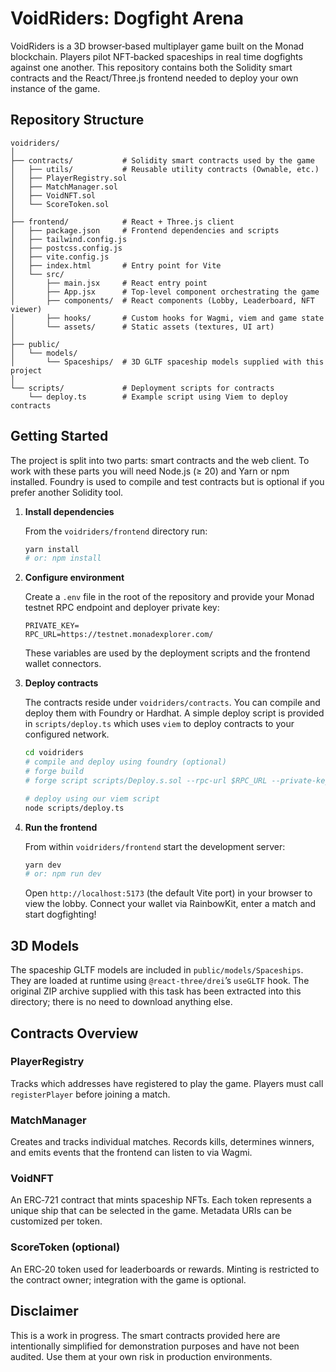 # VoidRiders: Dogfight Arena

VoidRiders is a 3D browser‑based multiplayer game built on the Monad blockchain.  Players pilot NFT‑backed spaceships in real time dogfights against one another.  This repository contains both the Solidity smart contracts and the React/Three.js frontend needed to deploy your own instance of the game.

## Repository Structure

```
voidriders/
│
├── contracts/           # Solidity smart contracts used by the game
│   ├── utils/           # Reusable utility contracts (Ownable, etc.)
│   ├── PlayerRegistry.sol
│   ├── MatchManager.sol
│   ├── VoidNFT.sol
│   └── ScoreToken.sol
│
├── frontend/            # React + Three.js client
│   ├── package.json     # Frontend dependencies and scripts
│   ├── tailwind.config.js
│   ├── postcss.config.js
│   ├── vite.config.js
│   ├── index.html       # Entry point for Vite
│   └── src/
│       ├── main.jsx     # React entry point
│       ├── App.jsx      # Top‑level component orchestrating the game
│       ├── components/  # React components (Lobby, Leaderboard, NFT viewer)
│       ├── hooks/       # Custom hooks for Wagmi, viem and game state
│       └── assets/      # Static assets (textures, UI art)
│
├── public/
│   └── models/
│       └── Spaceships/  # 3D GLTF spaceship models supplied with this project
│
└── scripts/             # Deployment scripts for contracts
    └── deploy.ts        # Example script using Viem to deploy contracts
```

## Getting Started

The project is split into two parts: smart contracts and the web client.  To work with these parts you will need Node.js (≥ 20) and Yarn or npm installed.  Foundry is used to compile and test contracts but is optional if you prefer another Solidity tool.

1. **Install dependencies**

   From the `voidriders/frontend` directory run:

   ```bash
   yarn install
   # or: npm install
   ```

2. **Configure environment**

   Create a `.env` file in the root of the repository and provide your Monad testnet RPC endpoint and deployer private key:

   ```env
   PRIVATE_KEY=
   RPC_URL=https://testnet.monadexplorer.com/
   ```

   These variables are used by the deployment scripts and the frontend wallet connectors.

3. **Deploy contracts**

   The contracts reside under `voidriders/contracts`.  You can compile and deploy them with Foundry or Hardhat.  A simple deploy script is provided in `scripts/deploy.ts` which uses `viem` to deploy contracts to your configured network.

   ```bash
   cd voidriders
   # compile and deploy using foundry (optional)
   # forge build
   # forge script scripts/Deploy.s.sol --rpc-url $RPC_URL --private-key $PRIVATE_KEY

   # deploy using our viem script
   node scripts/deploy.ts
   ```

4. **Run the frontend**

   From within `voidriders/frontend` start the development server:

   ```bash
   yarn dev
   # or: npm run dev
   ```

   Open `http://localhost:5173` (the default Vite port) in your browser to view the lobby.  Connect your wallet via RainbowKit, enter a match and start dogfighting!

## 3D Models

The spaceship GLTF models are included in `public/models/Spaceships`.  They are loaded at runtime using `@react-three/drei`’s `useGLTF` hook.  The original ZIP archive supplied with this task has been extracted into this directory; there is no need to download anything else.

## Contracts Overview

### PlayerRegistry

Tracks which addresses have registered to play the game.  Players must call `registerPlayer` before joining a match.

### MatchManager

Creates and tracks individual matches.  Records kills, determines winners, and emits events that the frontend can listen to via Wagmi.

### VoidNFT

An ERC‑721 contract that mints spaceship NFTs.  Each token represents a unique ship that can be selected in the game.  Metadata URIs can be customized per token.

### ScoreToken (optional)

An ERC‑20 token used for leaderboards or rewards.  Minting is restricted to the contract owner; integration with the game is optional.

## Disclaimer

This is a work in progress.  The smart contracts provided here are intentionally simplified for demonstration purposes and have not been audited.  Use them at your own risk in production environments.
